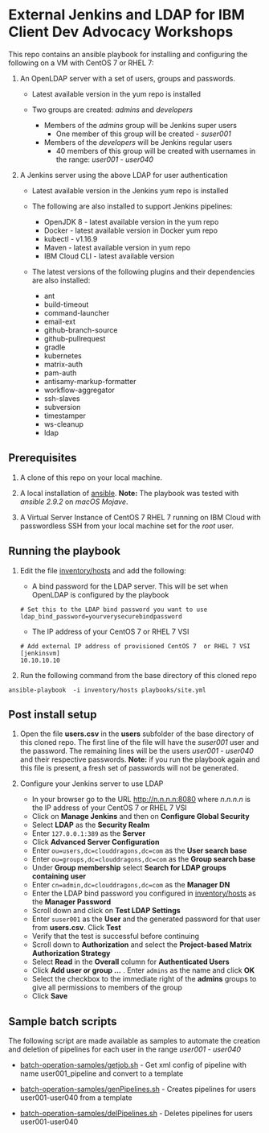 # External Jenkins and LDAP for IBM Client Dev Advocacy Workshops

This repo contains an ansible playbook for installing and configuring the following on a VM with CentOS 7 or RHEL 7:

1. An OpenLDAP server with a set of users, groups and passwords.

    * Latest available version in the yum repo is installed

    * Two groups are created: *admins* and *developers*
        * Members of the *admins* group will be Jenkins super users
            - One member of this group will be created - *suser001*
        * Members of the *developers* will be Jenkins regular users
            - 40 members of this group will be created with usernames in the range:  *user001 - user040*

2. A Jenkins server using the above LDAP for user authentication

    * Latest available version in the Jenkins yum repo is installed

    * The following are also installed to support Jenkins pipelines:
        * OpenJDK 8 - latest available version in the yum repo
        * Docker - latest available version in Docker yum repo
        * kubectl - v1.16.9
        * Maven - latest available version in yum repo
        * IBM Cloud CLI - latest available version

    * The latest versions of the following plugins and their dependencies are also installed:

        * ant
        * build-timeout
        * command-launcher
        * email-ext
        * github-branch-source
        * github-pullrequest
        * gradle
        * kubernetes
        * matrix-auth
        * pam-auth
        * antisamy-markup-formatter
        * workflow-aggregator
        * ssh-slaves
        * subversion
        * timestamper
        * ws-cleanup
        * ldap

## Prerequisites

1. A clone of this repo on your local machine.

1. A local installation of [ansible](https://docs.ansible.com/ansible/latest/installation_guide/intro_installation.html). **Note:** The playbook was tested with *ansible 2.9.2* on *macOS Mojave*.

1. A Virtual Server Instance of CentOS 7 RHEL 7 running on IBM Cloud with passwordless SSH  from your local machine set for the *root* user.


## Running the playbook

1. Edit the file [inventory/hosts](inventory/hosts) and add the following:

    * A bind password for the LDAP server. This will be set when OpenLDAP is configured by the playbook

    ```
    # Set this to the LDAP bind password you want to use
    ldap_bind_password=yourverysecurebindpassword
    ```

    * The IP address of your CentOS 7 or RHEL 7 VSI

    ```
    # Add external IP address of provisioned CentOS 7  or RHEL 7 VSI
    [jenkinsvm]
    10.10.10.10
    ```

2. Run the following command from the base directory of this cloned repo

```
ansible-playbook  -i inventory/hosts playbooks/site.yml

```

## Post install setup

1. Open the file **users.csv** in the **users** subfolder of the base directory of this cloned repo. The first line of the file will have the *suser001* user and the password. The remaining lines will be the users *user001 - user040* and their respective passwords. **Note:** if you run the playbook again and this file is present,  a fresh set of passwords will not be generated.

2. Configure your Jenkins server to use LDAP

    * In your browser go to the URL http://n.n.n.n:8080 where *n.n.n.n* is the IP address of your CentOS 7 or RHEL 7 VSI
    * Click on **Manage Jenkins** and then on **Configure Global Security**
    * Select **LDAP** as the **Security Realm**
    * Enter `127.0.0.1:389` as the **Server**
    * Click **Advanced Server Configuration**
    * Enter `ou=users,dc=clouddragons,dc=com` as the **User search base**
    * Enter `ou=groups,dc=clouddragons,dc=com` as the **Group search base**
    * Under **Group membership** select **Search for LDAP groups containing user**
    * Enter `cn=admin,dc=clouddragons,dc=com` as the **Manager DN**
    * Enter the LDAP bind password you configured in [inventory/hosts](inventory/hosts) as the **Manager Password**
    * Scroll down and click on **Test LDAP Settings**
    * Enter `suser001` as the **User** and the generated password for that user from **users.csv**. Click **Test**
    * Verify that the test is successful before continuing
    * Scroll down to **Authorization** and select the **Project-based Matrix Authorization Strategy**
    * Select **Read** in the **Overall** column for **Authenticated Users**
    * Click **Add user or group ...** . Enter `admins` as the name and click **OK**
    * Select the checkbox to the immediate right of the  **admins** groups to give all permissions to members of the group
    * Click **Save**


## Sample batch scripts

The following script are made available as samples to automate the creation and deletion of pipelines for each user in the range *user001 - user040*

* [batch-operation-samples/getjob.sh](batch-operation-samples/getJob.sh) - Get xml config of pipeline with name user001_pipeline and convert to a template

* [batch-operation-samples/genPipelines.sh](batch-operation-samples/getPipelines.sh) - Creates pipelines for users user001-user040 from a template

* [batch-operation-samples/delPipelines.sh](batch-operation-samples/delPipelines.sh) - Deletes pipelines for users user001-user040
